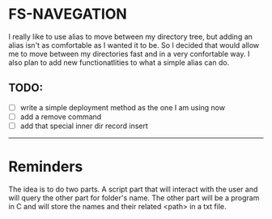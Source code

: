 # FS-NAVEGATION
 I really like to use alias to move between my directory tree, but adding an alias isn't as comfortable as I wanted it to be. So I decided that would allow me to move between my directories fast and in a very confortable way. I also plan to add new functionatlities to what a simple alias can do.

## TODO:

- [ ] write a simple deployment method as the one I am using now
- [ ] add a remove command
- [ ] add that special inner dir record insert

---
# Reminders

The idea is to do two parts. A script part that will interact with the user and will query the other part for folder's name. The other part will be a program in C and will store the names and their related \<path\> in a txt file.
